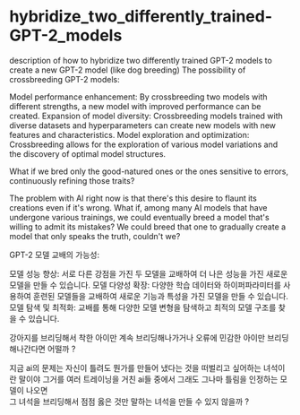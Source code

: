 # hybridize_two_differently_trained-GPT-2_models
description of how to hybridize two differently trained GPT-2 models to create a new GPT-2 model (like dog breeding)
The possibility of crossbreeding GPT-2 models:

Model performance enhancement: By crossbreeding two models with different strengths, a new model with improved performance can be created.
Expansion of model diversity: Crossbreeding models trained with diverse datasets and hyperparameters can create new models with new features and characteristics.
Model exploration and optimization: Crossbreeding allows for the exploration of various model variations and the discovery of optimal model structures.

What if we bred only the good-natured ones or the ones sensitive to errors, continuously refining those traits?


The problem with AI right now is that there's this desire to flaunt its creations even if it's wrong. 
What if, among many AI models that have undergone various trainings, we could eventually breed a model that's willing to admit its mistakes? 
We could breed that one to gradually create a model that only speaks the truth, couldn't we?


GPT-2 모델 교배의 가능성:

모델 성능 향상: 서로 다른 강점을 가진 두 모델을 교배하여 더 나은 성능을 가진 새로운 모델을 만들 수 있습니다.
모델 다양성 확장: 다양한 학습 데이터와 하이퍼파라미터를 사용하여 훈련된 모델들을 교배하여 새로운 기능과 특성을 가진 모델을 만들 수 있습니다.
모델 탐색 및 최적화: 교배를 통해 다양한 모델 변형을 탐색하고 최적의 모델 구조를 찾을 수 있습니다.

강아지를 브리딩해서  착한 아이만  계속 브리딩해나가거나 
오류에 민감한 아이만 브리딩 해나간다면   어떨까  ?  

지금 ai의 문제는 자신이 틀려도 뭔가를 만들어 냈다는 것을 떠벌리고 싶어하는 녀석이란 말이야 
그거를  여러 트레이닝을 거친  ai들 중에서  그래도 그나마 틀림을 인정하는 모델이 나오면  
그 녀석을 브리딩해서  점점 옳은 것만 말하는 녀석을 만들 수 있지 않을까 ? 

